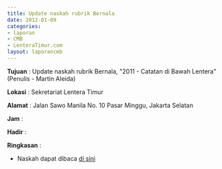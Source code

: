 ```yaml
---
title: Update naskah rubrik Bernala
date: 2012-01-09
categories:
- laporan
- CMB
- LenteraTimur.com
layout: laporancmb
---
```


**Tujuan** : Update naskah rubrik Bernala, "2011 - Catatan di Bawah Lentera" (Penulis - Martin Aleida)

**Lokasi** : Sekretariat Lentera Timur

**Alamat** : Jalan Sawo Manila No. 10 Pasar Minggu, Jakarta Selatan

**Jam** : 

**Hadir** : 

**Ringkasan** : 
* Naskah dapat dibaca [di sini](http://www.lenteratimur.com/2012/01/2011-catatan-di-bawah-lentera/)
